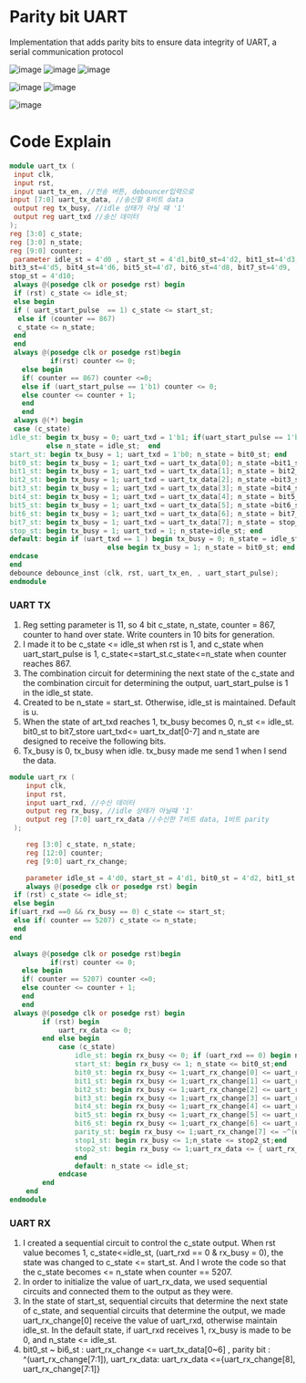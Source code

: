 # Parity bit UART
Implementation that adds parity bits to ensure data integrity of UART, a serial communication protocol

![image](https://github.com/LionelSeonuk/Verilog_paritybit_uart/assets/167200555/0c4dc52d-0b5e-416f-819a-62e08dfbebd6)
![image](https://github.com/LionelSeonuk/Verilog_paritybit_uart/assets/167200555/b59d26e1-ed31-46fb-8a00-d972dfb2d8e6)
![image](https://github.com/LionelSeonuk/Verilog_paritybit_uart/assets/167200555/4d45af43-a804-4a57-bb1b-2bb5601efc8e)


![image](https://github.com/LionelSeonuk/Verilog_paritybit_uart/assets/167200555/bb4e2198-28e5-4378-9598-a520e1ff362e)
![image](https://github.com/LionelSeonuk/Verilog_paritybit_uart/assets/167200555/c994c348-d652-471f-b87f-1ed60d69d15d)

![image](https://github.com/LionelSeonuk/Verilog_paritybit_uart/assets/167200555/ac58a9c2-318a-4f85-8809-28de61a45042)
# Code Explain
```verilog
module uart_tx (
 input clk,
 input rst,
 input uart_tx_en, //전송 버튼, debouncer입력으로
input [7:0] uart_tx_data, //송신할 8비트 data
 output reg tx_busy, //idle 상태가 아닐 때 '1'
 output reg uart_txd //송신 데이터
);
reg [3:0] c_state; 
reg [3:0] n_state; 
reg [9:0] counter;
 parameter idle_st = 4'd0 , start_st = 4'd1,bit0_st=4'd2, bit1_st=4'd3, bit2_st=4'd4, 
bit3_st=4'd5, bit4_st=4'd6, bit5_st=4'd7, bit6_st=4'd8, bit7_st=4'd9, 
stop_st = 4'd10;
 always @(posedge clk or posedge rst) begin
 if (rst) c_state <= idle_st;
 else begin
 if ( uart_start_pulse  == 1) c_state <= start_st;
  else if (counter == 867)
  c_state <= n_state;
 end
 end
 always @(posedge clk or posedge rst)begin
          if(rst) counter <= 0;
   else begin 
   if( counter == 867) counter <=0;
   else if (uart_start_pulse == 1'b1) counter <= 0;
   else counter <= counter + 1;
   end
   end 
 always @(*) begin
 case (c_state)
idle_st: begin tx_busy = 0; uart_txd = 1'b1; if(uart_start_pulse == 1'b1) n_state = start_st; 
         else n_state = idle_st;  end 
start_st: begin tx_busy = 1; uart_txd = 1'b0; n_state = bit0_st; end
bit0_st: begin tx_busy = 1; uart_txd = uart_tx_data[0]; n_state =bit1_st; end
bit1_st: begin tx_busy = 1; uart_txd = uart_tx_data[1]; n_state = bit2_st; end
bit2_st: begin tx_busy = 1; uart_txd = uart_tx_data[2]; n_state =bit3_st; end
bit3_st: begin tx_busy = 1; uart_txd = uart_tx_data[3]; n_state =bit4_st; end
bit4_st: begin tx_busy = 1; uart_txd = uart_tx_data[4]; n_state = bit5_st; end
bit5_st: begin tx_busy = 1; uart_txd = uart_tx_data[5]; n_state =bit6_st; end
bit6_st: begin tx_busy = 1; uart_txd = uart_tx_data[6]; n_state = bit7_st; end
bit7_st: begin tx_busy = 1; uart_txd = uart_tx_data[7]; n_state = stop_st; end
stop_st: begin tx_busy = 1; uart_txd = 1; n_state=idle_st; end
default: begin if (uart_txd == 1 ) begin tx_busy = 0; n_state = idle_st; end 
                        else begin tx_busy = 1; n_state = bit0_st; end end
endcase
end  
debounce debounce_inst (clk, rst, uart_tx_en, , uart_start_pulse);
endmodule
```
### UART TX
1. Reg setting parameter is 11, so 4 bit c_state, n_state, counter = 867, counter to hand over state. Write counters in 10 bits for generation.
2. I made it to be c_state <= idle_st when rst is 1, and c_state when uart_start_pulse is 1, c_state<=start_st.c_state<=n_state when counter reaches 867.
3. The combination circuit for determining the next state of the c_state and the combination circuit for determining the output, uart_start_pulse is 1 in the idle_st state.
4. Created to be n_state = start_st. Otherwise, idle_st is maintained. Default is u.
5. When the state of art_txd reaches 1, tx_busy becomes 0, n_st <= idle_st. bit0_st to bit7_store uart_txd<= uart_tx_dat[0-7] and n_state are designed to receive the following bits.
6. Tx_busy is 0, tx_busy when idle. tx_busy made me send 1 when I send the data.
```verilog
module uart_rx (
    input clk,
    input rst,
    input uart_rxd, //수신 데이터
    output reg rx_busy, //idle 상태가 아닐때 '1'
    output reg [7:0] uart_rx_data //수신한 7비트 data, 1비트 parity 
 );

    reg [3:0] c_state, n_state;
    reg [12:0] counter;
    reg [9:0] uart_rx_change; 

    parameter idle_st = 4'd0, start_st = 4'd1, bit0_st = 4'd2, bit1_st = 4'd3, bit2_st = 4'd4, bit3_st = 4'd5, bit4_st = 4'd6, bit5_st = 4'd7, bit6_st = 4'd8, parity_st = 4'd9, stop1_st = 4'd10, stop2_st = 4'd11;
    always @(posedge clk or posedge rst) begin
 if (rst) c_state <= idle_st;
 else begin 
if(uart_rxd ==0 && rx_busy == 0) c_state <= start_st;
 else if( counter == 5207) c_state <= n_state;
 end 
end

 always @(posedge clk or posedge rst)begin
          if(rst) counter <= 0;
   else begin 
   if( counter == 5207) counter <=0;
   else counter <= counter + 1;
   end
   end
 always @(posedge clk or posedge rst) begin
        if (rst) begin
            uart_rx_data <= 0;
        end else begin
            case (c_state)
                idle_st: begin rx_busy <= 0; if (uart_rxd == 0) begin n_state <= start_st;rx_busy <= 1;end end
                start_st: begin rx_busy <= 1; n_state <= bit0_st;end
                bit0_st: begin rx_busy <= 1;uart_rx_change[0] <= uart_rxd; n_state <= bit1_st; end
                bit1_st: begin rx_busy <= 1;uart_rx_change[1] <= uart_rxd; n_state <= bit2_st; end
                bit2_st: begin rx_busy <= 1;uart_rx_change[2] <= uart_rxd; n_state <= bit3_st; end
                bit3_st: begin rx_busy <= 1;uart_rx_change[3] <= uart_rxd; n_state <= bit4_st; end
                bit4_st: begin rx_busy <= 1;uart_rx_change[4] <= uart_rxd; n_state <= bit5_st;end
                bit5_st: begin rx_busy <= 1;uart_rx_change[5] <= uart_rxd; n_state <= bit6_st;end
                bit6_st: begin rx_busy <= 1;uart_rx_change[6] <= uart_rxd; n_state <= parity_st;end
                parity_st: begin rx_busy <= 1;uart_rx_change[7] <= ~^(uart_rx_change[6:0]); n_state <= stop1_st;end
                stop1_st: begin rx_busy <= 1;n_state <= stop2_st;end
                stop2_st: begin rx_busy <= 1;uart_rx_data <= { uart_rx_change[7],uart_rx_change[6:0]};rx_busy <= 0; n_state <= idle_st;
                end
                default: n_state <= idle_st;
            endcase
        end
    end
endmodule
```
### UART RX
1. I created a sequential circuit to control the c_state output. When rst value becomes 1, c_state<=idle_st, (uart_rxd == 0 & rx_busy = 0), the state was changed to c_state <= start_st. And I wrote the code so that the c_state becomes <= n_state when counter == 5207.
2. In order to initialize the value of uart_rx_data, we used sequential circuits and connected them to the output as they were.
3. In the state of start_st, sequential circuits that determine the next state of c_state, and sequential circuits that determine the output, we made uart_rx_change[0] receive the value of uart_rxd, otherwise maintain idle_st. In the default state, if uart_rxd receives 1, rx_busy is made to be 0, and n_state <= idle_st.
4. bit0_st ~ bi6_st : uart_rx_change <= uart_tx_data[0~6] , parity bit : ^(uart_rx_change[7:1]), uart_rx_data: uart_rx_data <={uart_rx_change[8], uart_rx_change[7:1]}
